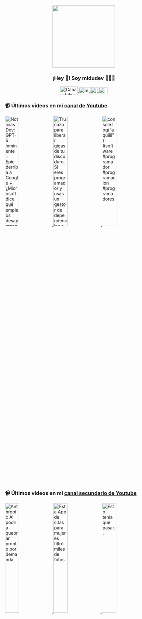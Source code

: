 <p align="center" width="300">
   <img align="center" width="200" src="https://user-images.githubusercontent.com/1561955/106762302-fda9de00-6635-11eb-99be-3ef744e60c0e.png" />
   <h3 align="center">¡Hey 👋! Soy midudev 👨🏻‍💻</h3>
</p>

<p align="center">
   <a href="https://twitch.tv/midudev" target="blank">
    <img align="center" src="https://upload.wikimedia.org/wikipedia/commons/c/ce/Twitch_logo_2019.svg" alt="Canal de Twitch de midudev" height="28px" width="56px" />
  </a>
  <span style="width: 8px;"> </span>
   <a href="https://youtube.com/midudev" target="blank">
    <img align="center" src="https://upload.wikimedia.org/wikipedia/commons/0/09/YouTube_full-color_icon_%282017%29.svg" alt="midudev" height="23px" width="33px" />
  </a>
  <span style="width: 8px;"> </span>
  <a href="https://instagram.com/midu.dev" target="blank">
    <img align="center" src="https://upload.wikimedia.org/wikipedia/commons/e/e7/Instagram_logo_2016.svg" alt="Canal de Instagram de midu.dev" height="23px" width="23px" />
  </a>
  <span style="width: 8px;"> </span>
  <a href="https://twitter.com/midudev" target="blank">
    <img align="center" src="https://upload.wikimedia.org/wikipedia/commons/thumb/6/6f/Logo_of_Twitter.svg/2491px-Logo_of_Twitter.svg.png" alt="Canal de Twitter de midudev" height="23px" width="28px" />
  </a>
</p>

### 📹 Últimos vídeos en mi [canal de Youtube](https://youtube.com/midudev?sub_confirmation=1)

<a href='https://youtu.be/RyYDBndS1dU' target='_blank'>
  <img width='30%' src='https://img.youtube.com/vi/RyYDBndS1dU/mqdefault.jpg' alt='Noticias Dev: GPT-5 inminente + Epic derriba a Google + ¿Microsoft dice qué empleos desaparecerán?' />
</a>
<a href='https://youtu.be/h5LyG1I2Ugs' target='_blank'>
  <img width='30%' src='https://img.youtube.com/vi/h5LyG1I2Ugs/mqdefault.jpg' alt='Trucazo para liberar gigas de tu disco duro.  Si eres programador y usas un gestor de dependencias c' />
</a>
<a href='https://youtu.be/QkEojOByHyk' target='_blank'>
  <img width='30%' src='https://img.youtube.com/vi/QkEojOByHyk/mqdefault.jpg' alt='console.log(“aquiiii”)  #software #programador #programacion #programadores' />
</a>

### 📹 Últimos vídeos en mi [canal secundario de Youtube](https://youtube.com/midulive?sub_confirmation=1)

<a href='https://youtu.be/Glns8xtF0Lw' target='_blank'>
  <img width='30%' src='https://img.youtube.com/vi/Glns8xtF0Lw/mqdefault.jpg' alt='Anthropic AI podría quebrar pronto por demanda' />
</a>
<a href='https://youtu.be/ItH7iFjJU3Y' target='_blank'>
  <img width='30%' src='https://img.youtube.com/vi/ItH7iFjJU3Y/mqdefault.jpg' alt='Esta App de citas para mujeres filtró miles de fotos' />
</a>
<a href='https://youtu.be/IwbyfPEB6pI' target='_blank'>
  <img width='30%' src='https://img.youtube.com/vi/IwbyfPEB6pI/mqdefault.jpg' alt='Esto tenía que pasar..' />
</a>